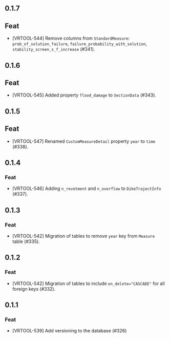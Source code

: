 ## 0.1.7

## Feat

- [VRTOOL-544] Remove columns from `StandardMeasure`: `prob_of_solution_failure`, `failure_probability_with_solution`, `stability_screen_s_f_increase` (#341).


## 0.1.6

## Feat

- [VRTOOL-545] Added property `flood_damage` to `SectionData` (#343).


## 0.1.5

## Feat

- [VRTOOL-547] Renamed `CustomMeasureDetail` property `year` to `time` (#338).

## 0.1.4

### Feat

- [VRTOOL-546] Adding `n_revetment` and `n_overflow` to `DikeTrajectInfo` (#337).


## 0.1.3

### Feat

- [VRTOOL-542] Migration of tables to remove `year` key from `Measure` table (#335).



## 0.1.2

### Feat

- [VRTOOL-542] Migration of tables to include `on_delete="CASCADE"` for all foreign keys (#332).


## 0.1.1

### Feat

- [VRTOOL-539] Add versioning to the database (#326)